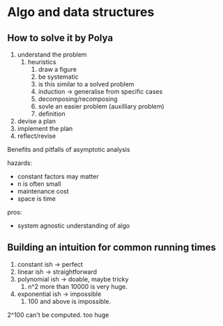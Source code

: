 # Algo and data structures

## How to solve it by Polya

1. understand the problem
   1. heuristics
      1. draw a figure
      2. be systematic
      3. is this similar to a solved problem
      4. induction -> generalise from specific cases
      5. decomposing/recomposing
      6. sovle an easier problem (auxilliary problem)
      7. definition
2. devise a plan
3. implement the plan
4. reflect/revise

Benefits and pitfalls of asymptotic analysis

hazards:

- constant factors may matter
- n is often small
- maintenance cost
- space is time

pros:

- system agnostic understanding of algo

## Building an intuition for common running times

1. constant ish -> perfect
2. linear ish -> straightforward
3. polynomial ish -> doable, maybe tricky
   1. n^2 more than 10000 is very huge.
4. exponential ish -> impossible
   1. 100 and above is impossible.

2^100 can't be computed. too huge
